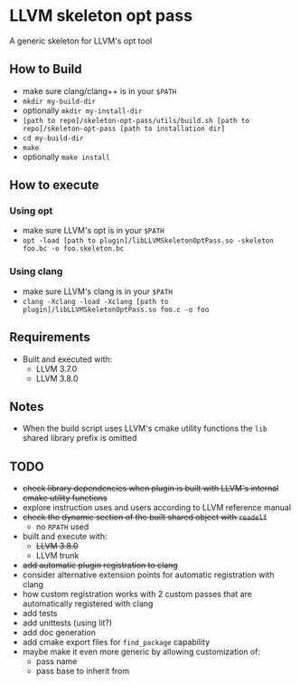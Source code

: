
# LLVM skeleton opt pass

A generic skeleton for LLVM's opt tool

## How to Build

- make sure clang/clang++ is in your `$PATH`
- `mkdir my-build-dir`
- optionally `mkdir my-install-dir`
- `[path to repo]/skeleton-opt-pass/utils/build.sh [path to
   repo]/skeleton-opt-pass [path to installation dir]`
- `cd my-build-dir`
- `make`
- optionally `make install`

## How to execute

### Using opt

- make sure LLVM's opt is in your `$PATH`
- `opt -load [path to plugin]/libLLVMSkeletonOptPass.so -skeleton foo.bc -o
   foo.skeleton.bc`

### Using clang

- make sure LLVM's clang is in your `$PATH`
- `clang -Xclang -load -Xclang [path to plugin]/libLLVMSkeletonOptPass.so foo.c
    -o foo`
   
## Requirements

- Built and executed with:
  - LLVM 3.7.0
  - LLVM 3.8.0

## Notes

- When the build script uses LLVM's cmake utility functions the `lib` shared
  library prefix is omitted

## TODO

- ~~check library dependencies when plugin is built with LLVM's internal cmake
  utility functions~~
- explore instruction uses and users according to LLVM reference manual
- ~~check the dynamic section of the built shared object with `readelf`~~
  - no `RPATH` used
- built and execute with:
  - ~~LLVM 3.8.0~~
  - LLVM trunk
- ~~add automatic plugin registration to clang~~
- consider alternative extension points for automatic registration with clang
- how custom registration works with 2 custom passes that are automatically
  registered with clang
- add tests
- add unittests (using lit?)
- add doc generation
- add cmake export files for `find_package` capability
- maybe make it even more generic by allowing customization of:
  - pass name
  - pass base to inherit from

